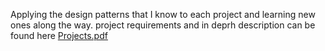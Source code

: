 Applying the design patterns that I know to each project and learning new ones along the way. project requirements and in deprh description can be found here    [Projects.pdf](https://github.com/user-attachments/files/20266424/Projects.pdf)
